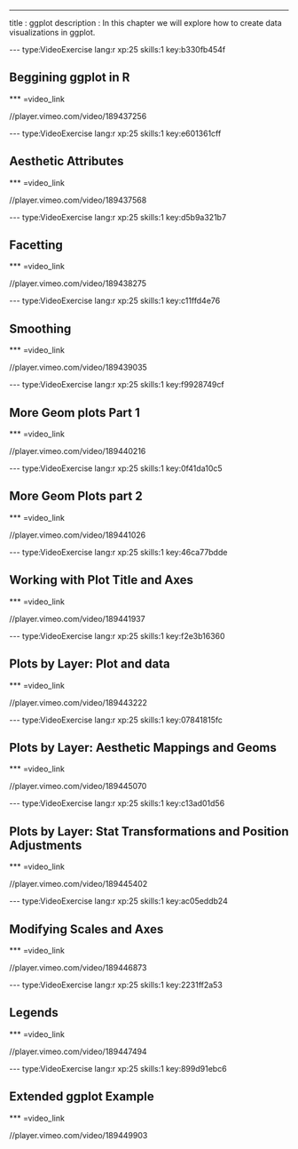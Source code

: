 ---
title       : ggplot
description : In this chapter we will explore how to create data visualizations in ggplot. 


--- type:VideoExercise lang:r xp:25 skills:1 key:b330fb454f
## Beggining ggplot in R

*** =video_link

//player.vimeo.com/video/189437256

--- type:VideoExercise lang:r xp:25 skills:1 key:e601361cff
## Aesthetic Attributes

*** =video_link

//player.vimeo.com/video/189437568


--- type:VideoExercise lang:r xp:25 skills:1 key:d5b9a321b7
## Facetting

*** =video_link

//player.vimeo.com/video/189438275


--- type:VideoExercise lang:r xp:25 skills:1 key:c11ffd4e76
## Smoothing

*** =video_link

//player.vimeo.com/video/189439035


--- type:VideoExercise lang:r xp:25 skills:1 key:f9928749cf
## More Geom plots Part 1

*** =video_link

//player.vimeo.com/video/189440216


--- type:VideoExercise lang:r xp:25 skills:1 key:0f41da10c5
## More Geom Plots part 2

*** =video_link

//player.vimeo.com/video/189441026



--- type:VideoExercise lang:r xp:25 skills:1 key:46ca77bdde
## Working with Plot Title and Axes

*** =video_link

//player.vimeo.com/video/189441937



--- type:VideoExercise lang:r xp:25 skills:1 key:f2e3b16360
## Plots by Layer: Plot and data

*** =video_link

//player.vimeo.com/video/189443222


--- type:VideoExercise lang:r xp:25 skills:1 key:07841815fc
## Plots by Layer: Aesthetic Mappings and Geoms

*** =video_link

//player.vimeo.com/video/189445070


--- type:VideoExercise lang:r xp:25 skills:1 key:c13ad01d56
## Plots by Layer: Stat Transformations and Position Adjustments

*** =video_link

//player.vimeo.com/video/189445402


--- type:VideoExercise lang:r xp:25 skills:1 key:ac05eddb24
## Modifying Scales and Axes

*** =video_link

//player.vimeo.com/video/189446873


--- type:VideoExercise lang:r xp:25 skills:1 key:2231ff2a53
## Legends 

*** =video_link

//player.vimeo.com/video/189447494



--- type:VideoExercise lang:r xp:25 skills:1 key:899d91ebc6
## Extended ggplot Example

*** =video_link

//player.vimeo.com/video/189449903















